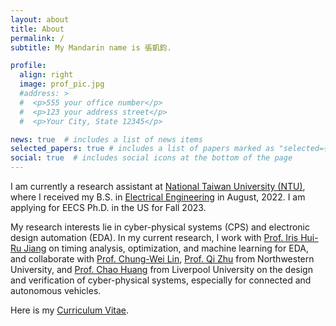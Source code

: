 ```yaml
---
layout: about
title: About
permalink: /
subtitle: My Mandarin name is 張凱鈞.

profile:
  align: right
  image: prof_pic.jpg
  #address: >
  #  <p>555 your office number</p>
  #  <p>123 your address street</p>
  #  <p>Your City, State 12345</p>

news: true  # includes a list of news items
selected_papers: true # includes a list of papers marked as "selected={true}"
social: true  # includes social icons at the bottom of the page
---
```


I am currently a research assistant at [National Taiwan University (NTU)](https://www.ntu.edu.tw/english/index.html), where I received my B.S. in [Electrical Engineering](https://web.ee.ntu.edu.tw/eng/index.php) in August, 2022. I am applying for EECS Ph.D. in the US for Fall 2023. 

My research interests lie in cyber-physical systems (CPS) and electronic design automation (EDA). In my current research, I work with [Prof. Iris Hui-Ru Jiang](https://www.ee.ntu.edu.tw/profile1.php?teacher_id=24040) on timing analysis, optimization, and machine learning for EDA, and collaborate with [Prof. Chung-Wei Lin](https://www.csie.ntu.edu.tw/~cwlin/), [Prof. Qi Zhu](https://www.mccormick.northwestern.edu/research-faculty/directory/profiles/zhu-qi.html) from Northwestern University, and [Prof. Chao Huang](https://chaohuang2018.github.io/main/) from Liverpool University on the design and verification of cyber-physical systems, especially for connected and autonomous vehicles.

Here is my [Curriculum Vitae](https://kevinchang73.github.io/assets/pdf/resume_202204.pdf).

<!--Write your biography here. Tell the world about yourself. Link to your favorite [subreddit](http://reddit.com). You can put a picture in, too. The code is already in, just name your picture `prof_pic.jpg` and put it in the `img/` folder.>

Put your address / P.O. box / other info right below your picture. You can also disable any these elements by editing `profile` property of the YAML header of your `_pages/about.md`. Edit `_bibliography/papers.bib` and Jekyll will render your [publications page](/al-folio/publications/) automatically.

Link to your social media connections, too. This theme is set up to use [Font Awesome icons](http://fortawesome.github.io/Font-Awesome/) and [Academicons](https://jpswalsh.github.io/academicons/), like the ones below. Add your Facebook, Twitter, LinkedIn, Google Scholar, or just disable all of them.-->
